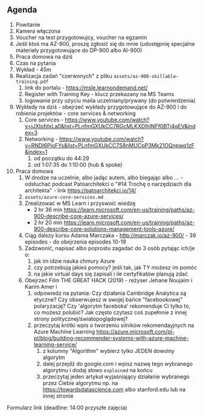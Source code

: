 ## Agenda
1. Powitanie
2. Kamera włączona
3. Voucher na test przygotowujcy, voucher na egzamin
4. Jeśli ktoś ma AZ-900, proszę zgłosić się do mnie (udostępnię specjalne materiały przygotowujące do DP-900 albo AI-900)
5. Praca domowa na dziś
6. Czas na pytania
7. Wykład - 45m
8. Realizacja zadań "czerwonych" z pliku `assets/az-900-skillable-training.pdf`
    1. link do portalu - https://msle.learnondemand.net/ 
    2. Register with Training Key - klucz przekazany na MS Teams
    3. logowanie przy użyciu maila uczelniany/prywany (do potwierdzenia)
9. Wykłady na dziś - obejrzeć wykłady przygotowujące do AZ-900 i do robienia projektów - core services & networking
    1. Core services - https://www.youtube.com/watch?v=iJXIofdxLa0&list=PLnfmGXUkCC7RGcMLKXDIhlNFf0BTj4qEV&index=3
    2. Networking - https://www.youtube.com/watch?v=RNDI6PjoFYs&list=PLnfmGXUkCC7S8nMUCpP3Mk21OQnpwq1zF&index=1 
       1. od początku do 44:29
       2. od 1:07:35 do 1:10:00 (hub & spoke)
10. Praca domowa
    1. W drodze na uczelnie, albo jadąc autem, albo biegając albo ... - odsłuchać podcast Patoarchitekci o "#14 Trochę o narzędziach dla architekta" - link https://patoarchitekci.io/14/ 
    2. `assets/azure-core-services.md`
    3. Zrealizować w MS Learn i przyswoić wiedzę
        - 2 hr 36 min https://learn.microsoft.com/en-us/training/paths/az-900-describe-core-azure-services/
        - 2 hr 20 min https://learn.microsoft.com/en-us/training/paths/az-900-describe-core-solutions-management-tools-azure/
    4. Ciąg dalszy kursu Adama Marczaka - http://marczak.io/az-900/ - 39 episodes -  do obejrzenia episodes 10-19
    5. Zadzwonić, napisać albo poprostu zagadać do 3 osób pytając ich/je o:
       1. jak im idzie nauka chmury Azure
       2. czy potrzebują jakieś pomocy? jeśli tak, jak TY możesz im pomóc
       3. na jakie virtual days się zapisali i ile certyfikatów planują zdać
    6. Obejrzeć Film THE GREAT HACK (2019) - reżyser Jehane Noujaim i Karim Amer i 
       1. odpowiedz na pytania: Czy działania Cambridge Analytica są etyczne? Czy obserwujesz w swojej bańce "facebookowej" polaryzację? Czy 'algorytm faceboka' rekomenduje Ci tylko to, co możesz polubić? Jak często czytasz coś zupełnnie z innej strony politycznej/światopoglądowej? 
       2. przeczytaj krótki wpis o tworzeniu silników rekomendayjnych na Azure Machine Learning https://azure.microsoft.com/pl-pl/blog/building-recommender-systems-with-azure-machine-learning-service/ 
          1. z kolumny "Algorithm" wybierz tylko JEDEN dowolny algorytm 
          2. dalej przejdź do google.com i wpisz nazwę tego wybranego algorytmu i dodaj słowo `explained` na końcu
          3. przeczytaj jeden artykuł wyjaśniający działanie wybranego przez Ciebie algorytmu np. na https://towardsdatascience.com albo stanford.edu lub na innej stronie


Formularz link (deadline: 14:00 przyszłe zajęcia)

